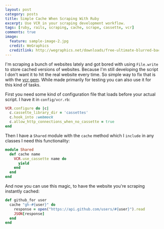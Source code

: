 ```yaml
---
layout: post
category: posts
title: Simple Cache When Scraping With Ruby
excerpt: Use VCR in your scraping development workflow.
tags: [ruby, rails, scraping, cache, scrape, cassette, vcr]
comments: true
image:
  feature: sample-image-2.jpg
  credit: WeGraphics
  creditlink: http://wegraphics.net/downloads/free-ultimate-blurred-background-pack/
---
```


I'm scraping a bunch of websites lately and got bored with using `File.write` to store cached versions of websites. Because I'm still developing the script I don't want it to hit the real website every time. So simple way to fix that is with the [vcr gem](https://github.com/vcr/vcr). While made primarily for testing you can also use it for this kind of tasks.

First you need some kind of configuration file that loads before your actual script. I have it in `config/vcr.rb`:

```ruby
VCR.configure do |c|
  c.cassette_library_dir = 'cassettes'
  c.hook_into :webmock
  c.allow_http_connections_when_no_cassette = true
end
```

Then I have a `Shared` module with the `cache` method which I `include` in any classes I need this functionality:

```ruby
module Shared
  def cache name
    VCR.use_cassette name do
      yield
    end
  end
end
```

And now you can use this magic, to have the website you're scraping instantly cached:

```ruby
def github_for user
  cache "gh-#{user}" do
    response = open("https://api.github.com/users/#{user}").read
    JSON[response]
  end
end
```
